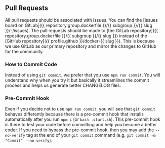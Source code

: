 ## Pull Requests

All pull requests should be associated with issues. You can find the [issues board on GitLab]({{ repository.group.dockerfile }}/{{ subgroup }}/{{ slug }}/-/issues). The pull requests should be made to [the GitLab repository]({{ repository.group.dockerfile }}/{{ subgroup }}/{{ slug }}) instead of the [GitHub repository]({{ profile.github }}/docker-{{ slug }}). This is because we use GitLab as our primary repository and mirror the changes to GitHub for the community.

### How to Commit Code

Instead of using `git commit`, we prefer that you use `npm run commit`. You will understand why when you try it but basically it streamlines the commit process and helps us generate better CHANGELOG files.

### Pre-Commit Hook

Even if you decide not to use `npm run commit`, you will see that `git commit` behaves differently because there is a pre-commit hook that installs automatically after you run `npm i` (or `bash .start.sh`). This pre-commit hook is there to test your code before committing and help you become a better coder. If you need to bypass the pre-commit hook, then you may add the `--no-verify` tag at the end of your `git commit` command (e.g. `git commit -m "Commit" --no-verify`).
